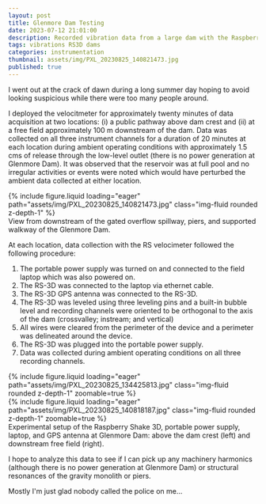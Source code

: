 ```yaml
---
layout: post
title: Glenmore Dam Testing
date: 2023-07-12 21:01:00
description: Recorded vibration data from a large dam with the Raspberry Shake
tags: vibrations RS3D dams
categories: instrumentation
thumbnail: assets/img/PXL_20230825_140821473.jpg
published: true
---
```


I went out at the crack of dawn during a long summer day hoping to avoid looking suspicious while there were too many people around.

I deployed the velocitmeter for approximately twenty minutes of data acquisition at two locations: (i) a public pathway above dam crest and (ii) at a free field approximately 100 m downstream of the dam. Data was collected on all three instrument channels for a duration of 20 minutes at each location during ambient operating conditions with approximately 1.5 cms of release through the low-level outlet (there is no power generation at Glenmore Dam). It was observed that the reservoir was at full pool and no irregular activities or events were noted which would have perturbed the ambient data collected at either location. 

<div class="row mt-3">
    <div class="col-sm mt-3 mt-md-0">
        {% include figure.liquid loading="eager" path="assets/img/PXL_20230825_140821473.jpg" class="img-fluid rounded z-depth-1" %}
    </div>
</div>
<div class="caption">
    View from downstream of the gated overflow spillway, piers, and supported walkway of the Glenmore Dam.
</div>

At each location, data collection with the RS velocimeter followed the following procedure:

1.	The portable power supply was turned on and connected to the field laptop which was also powered on.
2.	The RS-3D was connected to the laptop via ethernet cable.
3.	The RS-3D GPS antenna was connected to the RS-3D.
4.	The RS-3D was leveled using three leveling pins and a built-in bubble level and recording channels were oriented to be orthogonal to the axis of the dam (crossvalley; instream; and vertical)
5.	All wires were cleared from the perimeter of the device and a perimeter was delineated around the device.
6.	The RS-3D was plugged into the portable power supply.
7.	Data was collected during ambient operating conditions on all three recording channels.

<div class="row mt-3">
    <div class="col-sm mt-3 mt-md-0">
        {% include figure.liquid loading="eager" path="assets/img/PXL_20230825_134425813.jpg" class="img-fluid rounded z-depth-1" zoomable=true %}
    </div>
    <div class="col-sm mt-3 mt-md-0">
        {% include figure.liquid loading="eager" path="assets/img/PXL_20230825_140818187.jpg" class="img-fluid rounded z-depth-1" zoomable=true %}
    </div>
</div>
<div class="caption">
    Experimental setup of the Raspberry Shake 3D, portable power supply, laptop, and GPS antenna at Glenmore Dam: above the dam crest (left) and downstream free field (right).
</div>

I hope to analyze this data to see if I can pick up any machinery harmonics (although there is no power generation at Glenmore Dam) or structural resonances of the gravity monolith or piers.

Mostly I'm just glad nobody called the police on me...
